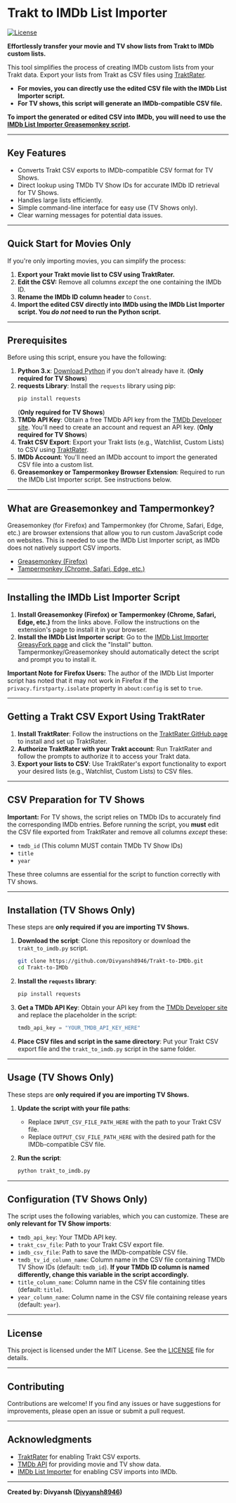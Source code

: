 # Trakt to IMDb List Importer

[![License](https://img.shields.io/badge/License-MIT-blue.svg)](LICENSE)

**Effortlessly transfer your movie and TV show lists from Trakt to IMDb custom lists.**

This tool simplifies the process of creating IMDb custom lists from your Trakt data. Export your lists from Trakt as CSV files using [TraktRater](https://github.com/damienhaynes/TraktRater).

-   **For movies, you can directly use the edited CSV file with the IMDb List Importer script.**
-   **For TV shows, this script will generate an IMDb-compatible CSV file.**

**To import the generated or edited CSV into IMDb, you will need to use the [IMDb List Importer Greasemonkey script](https://greasyfork.org/en/scripts/23584-imdb-list-importer).**

---

## Key Features

- Converts Trakt CSV exports to IMDb-compatible CSV format for TV Shows.
- Direct lookup using TMDb TV Show IDs for accurate IMDb ID retrieval for TV Shows.
- Handles large lists efficiently.
- Simple command-line interface for easy use (TV Shows only).
- Clear warning messages for potential data issues.

---

## Quick Start for Movies Only

If you're only importing movies, you can simplify the process:

1.  **Export your Trakt movie list to CSV using TraktRater.**
2.  **Edit the CSV:**  Remove all columns *except* the one containing the IMDb ID.
3.  **Rename the IMDb ID column header** to `Const`.
4.  **Import the edited CSV directly into IMDb using the IMDb List Importer script.  You *do not* need to run the Python script.**

---

## Prerequisites

Before using this script, ensure you have the following:

1.  **Python 3.x**: [Download Python](https://www.python.org/downloads/) if you don't already have it. (**Only required for TV Shows**)
2.  **requests Library**: Install the `requests` library using pip:
    ```bash
    pip install requests
    ```
    (**Only required for TV Shows**)
3.  **TMDb API Key**: Obtain a free TMDb API key from the [TMDb Developer site](https://developer.themoviedb.org/reference/intro/getting-started). You'll need to create an account and request an API key. (**Only required for TV Shows**)
4.  **Trakt CSV Export**: Export your Trakt lists (e.g., Watchlist, Custom Lists) to CSV using [TraktRater](https://github.com/damienhaynes/TraktRater).
5.  **IMDb Account**: You'll need an IMDb account to import the generated CSV file into a custom list.
6.  **Greasemonkey or Tampermonkey Browser Extension**: Required to run the IMDb List Importer script. See instructions below.

---

## What are Greasemonkey and Tampermonkey?

Greasemonkey (for Firefox) and Tampermonkey (for Chrome, Safari, Edge, etc.) are browser extensions that allow you to run custom JavaScript code on websites. This is needed to use the IMDb List Importer script, as IMDb does not natively support CSV imports.

-   [Greasemonkey (Firefox)](https://addons.mozilla.org/en-US/firefox/addon/greasemonkey/)
-   [Tampermonkey (Chrome, Safari, Edge, etc.)](https://www.tampermonkey.net/)

---

## Installing the IMDb List Importer Script

1.  **Install Greasemonkey (Firefox) or Tampermonkey (Chrome, Safari, Edge, etc.)** from the links above. Follow the instructions on the extension's page to install it in your browser.
2.  **Install the IMDb List Importer script**: Go to the [IMDb List Importer GreasyFork page](https://greasyfork.org/en/scripts/23584-imdb-list-importer) and click the "Install" button. Tampermonkey/Greasemonkey should automatically detect the script and prompt you to install it.

**Important Note for Firefox Users:** The author of the IMDb List Importer script has noted that it may not work in Firefox if the `privacy.firstparty.isolate` property in `about:config` is set to `true`.

---

## Getting a Trakt CSV Export Using TraktRater

1.  **Install TraktRater**: Follow the instructions on the [TraktRater GitHub page](https://github.com/damienhaynes/TraktRater) to install and set up TraktRater.
2.  **Authorize TraktRater with your Trakt account**: Run TraktRater and follow the prompts to authorize it to access your Trakt data.
3.  **Export your lists to CSV**: Use TraktRater's export functionality to export your desired lists (e.g., Watchlist, Custom Lists) to CSV files.

---

## CSV Preparation for TV Shows

**Important:** For TV shows, the script relies on TMDb IDs to accurately find the corresponding IMDb entries. Before running the script, you **must** edit the CSV file exported from TraktRater and remove all columns *except* these:

-   `tmdb_id` (This column MUST contain TMDb TV Show IDs)
-   `title`
-   `year`

These three columns are essential for the script to function correctly with TV shows.

---

## Installation (TV Shows Only)

These steps are **only required if you are importing TV Shows.**

1.  **Download the script**: Clone this repository or download the `trakt_to_imdb.py` script.
    ```bash
    git clone https://github.com/Divyansh8946/Trakt-to-IMDb.git
    cd Trakt-to-IMDb
    ```
2.  **Install the `requests` library**:
    ```bash
    pip install requests
    ```
3.  **Get a TMDb API Key**: Obtain your API key from the [TMDb Developer site](https://developer.themoviedb.org/reference/intro/getting-started) and replace the placeholder in the script:
    ```python
    tmdb_api_key = "YOUR_TMDB_API_KEY_HERE"
    ```
4.  **Place CSV files and script in the same directory**: Put your Trakt CSV export file and the `trakt_to_imdb.py` script in the same folder.

---

## Usage (TV Shows Only)

These steps are **only required if you are importing TV Shows.**

1.  **Update the script with your file paths**:
    -   Replace `INPUT_CSV_FILE_PATH_HERE` with the path to your Trakt CSV file.
    -   Replace `OUTPUT_CSV_FILE_PATH_HERE` with the desired path for the IMDb-compatible CSV file.

2.  **Run the script**:
    ```bash
    python trakt_to_imdb.py
    ```

---

## Configuration (TV Shows Only)

The script uses the following variables, which you can customize.  These are **only relevant for TV Show imports**:

-   `tmdb_api_key`: Your TMDb API key.
-   `trakt_csv_file`: Path to your Trakt CSV export file.
-   `imdb_csv_file`: Path to save the IMDb-compatible CSV file.
-   `tmdb_tv_id_column_name`: Column name in the CSV file containing TMDb TV Show IDs (default: `tmdb_id`). **If your TMDb ID column is named differently, change this variable in the script accordingly.**
-   `title_column_name`: Column name in the CSV file containing titles (default: `title`).
-   `year_column_name`: Column name in the CSV file containing release years (default: `year`).

---

## License

This project is licensed under the MIT License. See the [LICENSE](LICENSE) file for details.

---

## Contributing

Contributions are welcome! If you find any issues or have suggestions for improvements, please open an issue or submit a pull request.

---

## Acknowledgments

-   [TraktRater](https://github.com/damienhaynes/TraktRater) for enabling Trakt CSV exports.
-   [TMDb API](https://developer.themoviedb.org/) for providing movie and TV show data.
-   [IMDb List Importer](https://greasyfork.org/en/scripts/23584-imdb-list-importer) for enabling CSV imports into IMDb.

---

**Created by: Divyansh ([Divyansh8946](https://github.com/Divyansh8946))**
